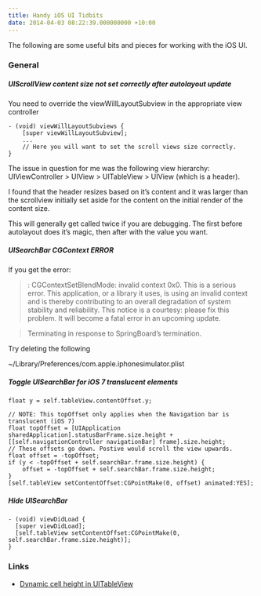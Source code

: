 ```yaml
---
title: Handy iOS UI Tidbits
date: 2014-04-03 08:22:39.000000000 +10:00
---
```

The following are some useful bits and pieces for working with the iOS UI.

### General
##### UIScrollView content size not set correctly after autolayout update
You need to override the viewWillLayoutSubview in the appropriate view controller

```
- (void) viewWillLayoutSubviews {
	[super viewWillLayoutSubview];
    ...
    // Here you will want to set the scroll views size correctly.
}
```

The issue in question for me was the following view hierarchy:  UIViewController > UIView > UITableView > UIView (which is a header).

I found that the header resizes based on it’s content and it was larger than the scrollview initially set aside for the content on the initial render of the content size.

This will generally get called twice if you are debugging. The first before autolayout does it’s magic, then after with the value you want.

##### UISearchBar CGContext ERROR
If you get the error:

> <Error>: CGContextSetBlendMode: invalid context 0x0. This is a serious error. This application, or a library it uses, is using an invalid context  and is thereby contributing to an overall degradation of system stability and reliability. This notice is a courtesy: please fix this problem. It will become a fatal error in an upcoming update.

>Terminating in response to SpringBoard’s termination.

Try deleting the following

~/Library/Preferences/com.apple.iphonesimulator.plist

##### Toggle UISearchBar for iOS 7 translucent elements
```language-c
float y = self.tableView.contentOffset.y;

// NOTE: This topOffset only applies when the Navigation bar is translucent (iOS 7)
float topOffset = [UIApplication sharedApplication].statusBarFrame.size.height + [[self.navigationController navigationBar] frame].size.height;
// These offsets go down. Postive would scroll the view upwards.
float offset = -topOffset;
if (y < -topOffset + self.searchBar.frame.size.height) {
	offset = -topOffset + self.searchBar.frame.size.height;
}
[self.tableView setContentOffset:CGPointMake(0, offset) animated:YES];
```

##### Hide UISearchBar
```
- (void) viewDidLoad {
  [super viewDidLoad];
  [self.tableView setContentOffset:CGPointMake(0, self.searchBar.frame.size.height)];
}
```
### Links
-	[Dynamic cell height in UITableView ](http://stackoverflow.com/questions/18746929/using-auto-layout-in-uitableview-for-dynamic-cell-layouts-variable-row-heights)
